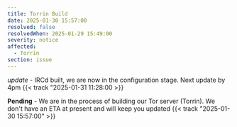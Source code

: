 ```yaml
---
title: Torrin Build
date: 2025-01-30 15:57:00
resolved: false
resolvedWhen: 2025-01-29 15:49:00
severity: notice
affected:
  - Torrin
section: issue
---
```


*update* - IRCd built, we are now in the configuration stage. Next update by 4pm {{< track "2025-01-31 11:28:00 >}}

**Pending** - We are in the process of building our Tor server (Torrin). We don't have an ETA at present and will keep you updated {{< track "2025-01-30 15:57:00" >}}
